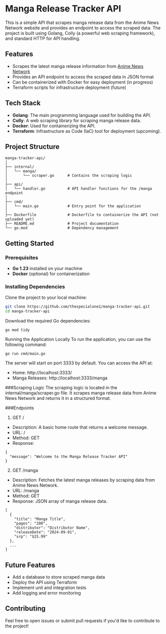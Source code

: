 # Manga Release Tracker API

This is a simple API that scrapes manga release data from the Anime News Network website and provides an endpoint to access the scraped data. The project is built using Golang, Colly (a powerful web scraping framework), and standard HTTP for API handling.

## Features

- Scrapes the latest manga release information from [Anime News Network](https://www.animenewsnetwork.com/encyclopedia/releases.php?format=manga)
- Provides an API endpoint to access the scraped data in JSON format
- Can be containerized with Docker for easy deployment (in progress)
- Terraform scripts for infrastructure deployment (future)

## Tech Stack

- **Golang**: The main programming language used for building the API.
- **Colly**: A web scraping library for scraping manga release data.
- **Docker**: Used for containerizing the API.
- **Terraform**: Infrastructure as Code (IaC) tool for deployment (upcoming).

## Project Structure
```
manga-tracker-api/
│
├── internal/
│   └── manga/
│       └── scraper.go      # Contains the scraping logic
│
├── api/
│   └── handler.go          # API handler functions for the /manga endpoint
│
├── cmd/
│   └── main.go             # Entry point for the application
│
├── Dockerfile              # Dockerfile to containerize the API (not uploaded yet)
├── README.md               # Project documentation
└── go.mod                  # Dependency management
```

## Getting Started

### Prerequisites

- **Go 1.23** installed on your machine
- **Docker** (optional) for containerization

### Installing Dependencies

Clone the project to your local machine:

```bash
git clone https://github.com/thespecialone1/manga-tracker-api.git
cd manga-tracker-api
```
Download the required Go dependencies:
```
go mod tidy
```
Running the Application Locally
To run the application, you can use the following command:
```
go run cmd/main.go
```
The server will start on port 3333 by default. You can access the API at:

- Home: http://localhost:3333/
- Manga Releases: http://localhost:3333/manga

###Scraping Logic
The scraping logic is located in the internal/manga/scraper.go file. It scrapes manga release data from Anime News Network and returns it in a structured format.

###Endpoints
1. GET /
- Description: A basic home route that returns a welcome message.
- URL: /
- Method: GET
- Response:
```
{
  "message": "Welcome to the Manga Release Tracker API"
}
```
2. GET /manga
- Description: Fetches the latest manga releases by scraping data from Anime News Network.
- URL: /manga
- Method: GET
- Response: JSON array of manga release data.
```
[
  {
    "title": "Manga Title",
    "pages": "200",
    "distributor": "Distributor Name",
    "releaseDate": "2024-09-01",
    "srp": "$15.99"
  },
  ...
]
```
## Future Features
- Add a database to store scraped manga data
- Deploy the API using Terraform
- Implement unit and integration tests
- Add logging and error monitoring
## Contributing
Feel free to open issues or submit pull requests if you'd like to contribute to the project!



